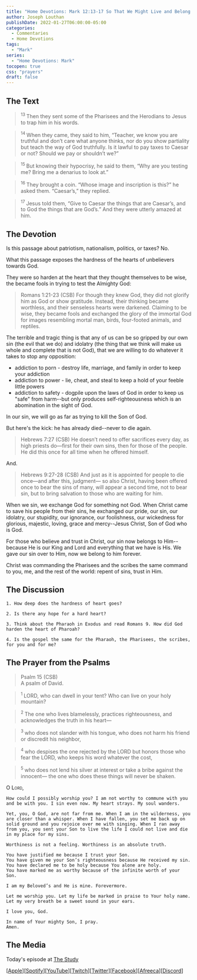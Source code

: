 ```yaml
---
title: "Home Devotions: Mark 12:13-17 So That We Might Live and Belong to Him"
author: Joseph Louthan
publishDate: 2022-01-27T06:00:00-05:00
categories:
  - Commentaries
  - Home Devotions
tags:
  - "Mark"
series:
  - "Home Devotions: Mark"
tocopen: true
css: "prayers"
draft: false
---
```

## The Text

><sup> 13 </sup> Then they sent some of the Pharisees and the Herodians to Jesus to trap him in his words. 

><sup> 14 </sup> When they came, they said to him, “Teacher, we know you are truthful and don’t care what anyone thinks, nor do you show partiality but teach the way of God truthfully. Is it lawful to pay taxes to Caesar or not? Should we pay or shouldn’t we?” 

><sup> 15 </sup> But knowing their hypocrisy, he said to them, “Why are you testing me? Bring me a denarius to look at.” 

><sup> 16 </sup> They brought a coin. “Whose image and inscription is this?” he asked them. “Caesar’s,” they replied. 

><sup> 17 </sup> Jesus told them, “Give to Caesar the things that are Caesar’s, and to God the things that are God’s.” And they were utterly amazed at him. 

## The Devotion

Is this passage about patriotism, nationalism, politics, or taxes? No.

What this passage exposes the hardness of the hearts of unbelievers towards God.

They were so harden at the heart that they thought themselves to be wise, the became fools in trying to test the Almighty God:

>Romans 1:21-23 (CSB) For though they knew God, they did not glorify him as God or show gratitude. Instead, their thinking became worthless, and their senseless hearts were darkened. Claiming to be wise, they became fools and exchanged the glory of the immortal God for images resembling mortal man, birds, four-footed animals, and reptiles.

The terrible and tragic thing is that any of us can be so gripped by our own sin (the evil that we do) and idolatry (the thing that we think will make us whole and complete that is not God), that we are willing to do whatever it takes to stop any opposition:

 - addiction to porn - destroy life, marriage, and family in order to keep your addiction
 - addiction to power - lie, cheat, and steal to keep a hold of your feeble little powers
 - addiction to safety - dogpile upon the laws of God in order to keep us "safe" from harm--but only produces self-righteousness which is an abomination in the sight of God.

In our sin, we will go as far as trying to kill the Son of God.

But here's the kick: he has already died--never to die again.

>Hebrews 7:27 (CSB) He doesn’t need to offer sacrifices every day, as high priests do—first for their own sins, then for those of the people. He did this once for all time when he offered himself.

And.

>Hebrews 9:27-28 (CSB) And just as it is appointed for people to die once—and after this, judgment— so also Christ, having been offered once to bear the sins of many, will appear a second time, not to bear sin, but to bring salvation to those who are waiting for him.

When we sin, we exchange God for something not God. When Christ came to save his people from their sins, he exchanged our pride, our sin, our idolatry, our stupidity, our ignorance, our foolishness, our wickedness for glorious, majestic, loving, grace and mercy--Jesus Christ, Son of God who is God.

For those who believe and trust in Christ, our sin now belongs to Him--because He is our King and Lord and everything that we have is His. We gave our sin over to Him, now we belong to him forever.

Christ was commanding the Pharisees and the scribes the same command to you, me, and the rest of the world: repent of sins, trust in Him.

## The Discussion

```text
1. How deep does the hardness of heart goes? 
```

```text
2. Is there any hope for a hard heart?
```

```text
3. Think about the Pharaoh in Exodus and read Romans 9. How did God harden the heart of Pharoah?
```

```text
4. Is the gospel the same for the Pharaoh, the Pharisees, the scribes, for you and for me?
```

## The Prayer from the Psalms

>Psalm 15 (CSB)  
> A psalm of David. 

><sup> 1 </sup> LORD, who can dwell in your tent? Who can live on your holy mountain? 

><sup> 2 </sup> The one who lives blamelessly, practices righteousness, and acknowledges the truth in his heart— 

><sup> 3 </sup> who does not slander with his tongue, who does not harm his friend or discredit his neighbor, 

><sup> 4 </sup> who despises the one rejected by the LORD but honors those who fear the LORD, who keeps his word whatever the cost, 

><sup> 5 </sup> who does not lend his silver at interest or take a bribe against the innocent— the one who does these things will never be shaken.

<div style='font-variant: small-caps;'>

</div>

<div style="font-variant: small-caps;">
  O Lord,
</div>

```text
How could I possibly worship you? I am not worthy to commune with you and be with you. I sin even now. My heart strays. My soul wanders.

Yet, you, O God, are not far from me. When I am in the wilderness, you are closer than a whisper. When I have fallen, you set me back up on solid ground and you rejoice over me with singing. When I ran away from you, you sent your Son to live the life I could not live and die in my place for my sins.

Worthiness is not a feeling. Worthiness is an absolute truth.

You have justified me because I trust your Son.
You have given me your Son’s righteousness because He received my sin.
You have declared me to be holy because You alone are holy.
You have marked me as worthy because of the infinite worth of your Son.

I am my Beloved’s and He is mine. Forevermore.

Let me worship you. Let my life be marked in praise to Your holy name. Let my very breath be a sweet sound in your ears.

I love you, God.

In name of Your mighty Son, I pray.
Amen.
```

<div style="page-break-after: always;"></div>

## The Media

Today's episode at [The Study](http://study.theologic.us/podcast/)

\[[Apple](https://podcasts.apple.com/us/podcast/the-study/id1557102127)\]\[[Spotify](https://open.spotify.com/show/0Xs5qsNvWePyRqcmtOTPkR)\]\[[YouTube](http://youtube.theologic.us)\]\[[Twitch](http://twitch.theologic.us)\]\[[Twitter](https://twitter.com/theologic_us)\]\[[Facebook](https://www.facebook.com/groups/462231051477464)\]\[[Afreeca](https://bj.afreecatv.com/theologicus)\]\[[Discord](http://discord.theologic.us)\]
